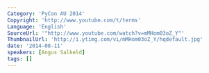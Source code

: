 ```yaml
---
Category: 'PyCon AU 2014'
Copyright: 'http://www.youtube.com/t/terms'
Language: 'English'
SourceUrl: '"http://www.youtube.com/watch?v=mMHom03oZ_Y"'
ThumbnailUrl: 'http://i.ytimg.com/vi/mMHom03oZ_Y/hqdefault.jpg'
date: '2014-08-11'
speakers: [Angus Salkeld]
tags: []
---
```


